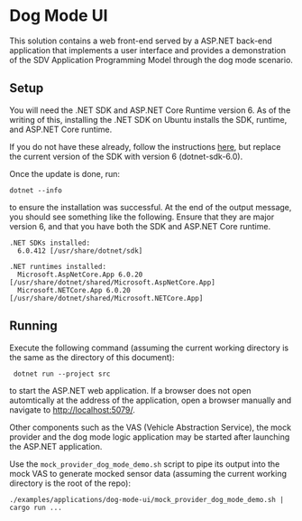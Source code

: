 # Dog Mode UI

This solution contains a web front-end served by a ASP.NET back-end
application that implements a user interface and provides a demonstration of
the SDV Application Programming Model through the dog mode scenario.

## Setup

You will need the .NET SDK and ASP.NET Core Runtime version 6. As of the writing of this,
installing the .NET SDK on Ubuntu installs the SDK, runtime, and ASP.NET Core runtime.

If you do not have these already, follow the instructions 
[here](https://learn.microsoft.com/en-us/dotnet/core/install/linux-ubuntu-2004#add-the-microsoft-package-repository),
but replace the current version of the SDK with version 6 (dotnet-sdk-6.0). 

 Once the update is done, run:

    dotnet --info

to ensure the installation was successful. At the end of the output message, you should see
something like the following. Ensure that they are major version 6, and that you have both the
SDK and ASP.NET Core runtime.

```
.NET SDKs installed:
  6.0.412 [/usr/share/dotnet/sdk]

.NET runtimes installed:
  Microsoft.AspNetCore.App 6.0.20 [/usr/share/dotnet/shared/Microsoft.AspNetCore.App]
  Microsoft.NETCore.App 6.0.20 [/usr/share/dotnet/shared/Microsoft.NETCore.App]
```

## Running

Execute the following command (assuming the current working directory is the
same as the directory of this document):

     dotnet run --project src

to start the ASP.NET web application. If a browser does not open automtically
at the address of the application, open a browser manually and navigate to
<http://localhost:5079/>.

Other components such as the VAS (Vehicle Abstraction Service), the mock provider and the dog mode
logic application may be started after launching the ASP.NET application.

Use the `mock_provider_dog_mode_demo.sh` script to pipe its output into the mock
VAS to generate mocked sensor data (assuming the current working directory is
the root of the repo):

    ./examples/applications/dog-mode-ui/mock_provider_dog_mode_demo.sh | cargo run ...
